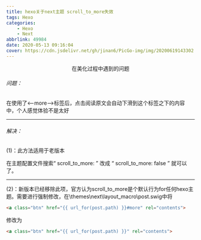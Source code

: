 ```yaml
---
title: hexo关于next主题 scroll_to_more失效
tags: Hexo
categories: 
	- Hexo
	- Next
abbrlink: 49984
date: 2020-05-13 09:16:04
cover: https://cdn.jsdelivr.net/gh/jinan6/PicGo-img/img/20200619143302.jpg
---
```


<center>在美化过程中遇到的问题</center>

###### 问题：

在使用了<--more-->标签后，点击阅读原文会自动下滑到这个标签之下的内容中，个人感觉体验不是太好

------



###### 解决：

(1)：此方法适用于老版本

在主题配置文件搜索“ scroll_to_more: ” 改成 “ scroll_to_more: false ” 就可以了。

------

(2)：新版本已经移除此项，官方认为scroll_to_more是个默认行为for任何hexo主题。需要进行强制修改，在\themes\next\layout_macro\post.swig中将

````html
<a class="btn" href="{{ url_for(post.path) }}#more" rel="contents">
````

修改为

````html
<a class="btn" href="{{ url_for(post.path) }}" rel="contents">
````




